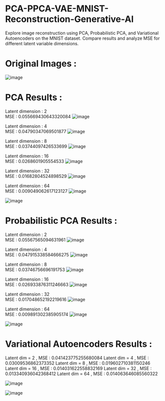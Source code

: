 # PCA-PPCA-VAE-MNIST-Reconstruction-Generative-AI
Explore image reconstruction using PCA, Probabilistic PCA, and Variational Autoencoders on the MNIST dataset. Compare results and analyze MSE for different latent variable dimensions.

# Original Images :
![image](https://github.com/Kaustic-user/PCA-PPCA-VAE-MNIST-Reconstruction-Generative-AI/assets/118257539/bc771e27-2d1f-4dd1-b892-8d327685a8fc)


# PCA Results : 

Latent dimension : 2<br>
MSE : 0.055669430643320084
![image](https://github.com/Kaustic-user/PCA-PPCA-VAE-MNIST-Reconstruction-Generative-AI/assets/118257539/948aa318-1efc-44fa-81fc-b6be6d7b3138)


Latent dimension : 4<br>
MSE : 0.04790347069501877
![image](https://github.com/Kaustic-user/PCA-PPCA-VAE-MNIST-Reconstruction-Generative-AI/assets/118257539/88e13a33-4354-4b56-bbd0-ea8ae92bfbbb)


Latent dimension : 8<br>
MSE : 0.03744097426533699
![image](https://github.com/Kaustic-user/PCA-PPCA-VAE-MNIST-Reconstruction-Generative-AI/assets/118257539/2c1bf11e-4de7-4c11-8193-ba37458c80e7)


Latent dimension : 16<br>
MSE : 0.0268601905554533
![image](https://github.com/Kaustic-user/PCA-PPCA-VAE-MNIST-Reconstruction-Generative-AI/assets/118257539/09480319-e9c9-47d3-b965-ad9150740ce9)


Latent dimension : 32<br>
MSE : 0.01682804524898529
![image](https://github.com/Kaustic-user/PCA-PPCA-VAE-MNIST-Reconstruction-Generative-AI/assets/118257539/a3f46142-20ad-49c5-8c0c-d7a52850a126)


Latent dimension : 64<br>
MSE : 0.009049062617123127
![image](https://github.com/Kaustic-user/PCA-PPCA-VAE-MNIST-Reconstruction-Generative-AI/assets/118257539/547e20f3-6526-4777-a8f0-136bb4cbacf3)

![image](https://github.com/Kaustic-user/PCA-PPCA-VAE-MNIST-Reconstruction-Generative-AI/assets/118257539/16dfebbd-ea65-4cd2-9fe1-a0600010bfcc)

# Probabilistic PCA Results : 

Latent dimension : 2<br>
MSE : 0.05567565094631961
![image](https://github.com/Kaustic-user/PCA-PPCA-VAE-MNIST-Reconstruction-Generative-AI/assets/118257539/6057393d-e8e0-4c80-9864-5682410343c0)


Latent dimension : 4<br>
MSE : 0.047915338584666275
![image](https://github.com/Kaustic-user/PCA-PPCA-VAE-MNIST-Reconstruction-Generative-AI/assets/118257539/e67a6cd8-6ebf-4992-ad03-2ffae701fed8)


Latent dimension : 8<br>
MSE : 0.03746756696191753
![image](https://github.com/Kaustic-user/PCA-PPCA-VAE-MNIST-Reconstruction-Generative-AI/assets/118257539/6f046771-af5b-4bc0-9764-d691e0d89606)


Latent dimension : 16<br>
MSE : 0.026933876311246663
![image](https://github.com/Kaustic-user/PCA-PPCA-VAE-MNIST-Reconstruction-Generative-AI/assets/118257539/b1356cfb-80be-4bea-8125-922b67db808c)


Latent dimension : 32<br>
MSE : 0.017048652192219616
![image](https://github.com/Kaustic-user/PCA-PPCA-VAE-MNIST-Reconstruction-Generative-AI/assets/118257539/35fd9f41-4dc3-4226-b8a7-50590e500530)


Latent dimension : 64<br>
MSE : 0.009891302385905174
![image](https://github.com/Kaustic-user/PCA-PPCA-VAE-MNIST-Reconstruction-Generative-AI/assets/118257539/d6e94708-bd5c-4710-b777-22e503345a60)

![image](https://github.com/Kaustic-user/PCA-PPCA-VAE-MNIST-Reconstruction-Generative-AI/assets/118257539/e051d9bf-4635-4fd7-a0a7-594992d51925)


# Variational Autoencoders Results : 
Latent dim = 2 , MSE : 0.041423775255680084
Latent dim = 4 , MSE : 0.03009536862373352
Latent dim = 8 , MSE : 0.019602710381150246
Latent dim = 16 , MSE : 0.014031622558832169
Latent dim = 32 , MSE : 0.013340936042368412
Latent dim = 64 , MSE : 0.014063646085560322

![image](https://github.com/Kaustic-user/PCA-PPCA-VAE-MNIST-Reconstruction-Generative-AI/assets/118257539/2f332dc3-c870-470e-8da3-8d7ade3afe29)

![image](https://github.com/Kaustic-user/PCA-PPCA-VAE-MNIST-Reconstruction-Generative-AI/assets/118257539/4b0d1ae8-cd72-476a-8591-35902b78c596)






